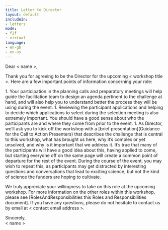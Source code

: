 ```yaml
---
title: Letter to Director
layout: default
includeIn: 
- letters
mode:
- f2f
- virtual
language:
- en-gb
- en-us
---
```

Dear < name >,
<p>
Thank you for agreeing to be the Director for the upcoming < workshop title >. Here are a few important points of information concerning your role: 
<p>
1. Your participation in the planning calls and preparatory meetings will help guide the facilitation team to design an agenda pertinent to the challenge at hand, and will also help you to understand better the process they will be using during the event.
1. Reviewing the participant applications and helping to decide which applications to select during the selection meeting is also extremely important. You should have a good sense about who the participants are and where they come from prior to the event.
1. As Director, we’ll ask you to kick off the workshop with a [brief presentation](Guidance for the Call to Action Presenters) that describes the challenge that is central to this workshop, what has brought us here, why it’s complex or yet unsolved, and why is it important that we address it. It’s true that many of the participants will have a good idea about this, having applied to come, but starting everyone off on the same page will create a common point of departure for the rest of the event. During the course of the event, you may wish to repeat this, as participants may get distracted by interesting questions and conversations that lead to exciting science, but not the kind of science the funders are hoping to cultivate.
<p>
We truly appreciate your willingness to take on this role at the upcoming workshop. For more information on the other roles within this workshop, please see [RolesAndResponsibilities this Roles and Responsibilities document]. If you have any questions, please do not hesitate to contact us by email at < contact email address >.

Sincerely,
<br>
< name >